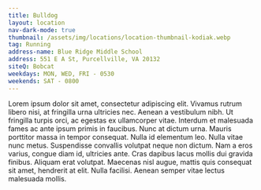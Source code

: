 ```yaml
---
title: Bulldog
layout: location
nav-dark-mode: true
thumbnail: /assets/img/locations/location-thumbnail-kodiak.webp
tag: Running
address-name: Blue Ridge Middle School
address: 551 E A St, Purcellville, VA 20132
siteQ: Bobcat
weekdays: MON, WED, FRI - 0530
weekends: SAT - 0800
---
```


Lorem ipsum dolor sit amet, consectetur adipiscing elit. Vivamus rutrum libero nisi, at fringilla urna ultricies nec. Aenean a vestibulum nibh. Ut fringilla turpis orci, ac egestas ex ullamcorper vitae. Interdum et malesuada fames ac ante ipsum primis in faucibus. Nunc at dictum urna. Mauris porttitor massa in tempor consequat. Nulla id elementum leo. Nulla vitae nunc metus. Suspendisse convallis volutpat neque non dictum. Nam a eros varius, congue diam id, ultricies ante. Cras dapibus lacus mollis dui gravida finibus. Aliquam erat volutpat. Maecenas nisl augue, mattis quis consequat sit amet, hendrerit at elit. Nulla facilisi. Aenean semper vitae lectus malesuada mollis.
